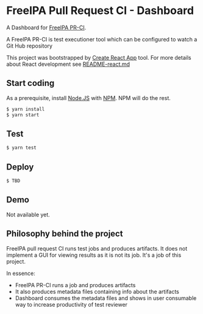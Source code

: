 # FreeIPA Pull Request CI - Dashboard

A Dashboard for [FreeIPA PR-CI](https://github.com/freeipa/freeipa-pr-ci).

A FreeIPA PR-CI is test executioner tool which can be configured to watch a
Git Hub repository

This project was bootstrapped by [Create React App](https://github.com/facebookincubator/create-react-app) tool. For more details
about React development see [README-react.md](./README-react.md)

## Start coding

As a prerequisite, install [Node.JS](https://nodejs.org) with
[NPM](https://www.npmjs.com/). NPM will do the rest.

```bash
$ yarn install
$ yarn start
```

## Test

``` bash
$ yarn test
```

## Deploy

```bash
$ TBD
```

## Demo

Not available yet.

## Philosophy behind the project

FreeIPA pull request CI runs test jobs and produces artifacts. It does not
implement a GUI for viewing results as it is not its job. It's a job of this
project.

In essence:

* FreeIPA PR-CI runs a job and produces artifacts
* It also produces metadata files containing info about the artifacts
* Dashboard consumes the metadata files and shows in user consumable way
  to increase productivity of test reviewer